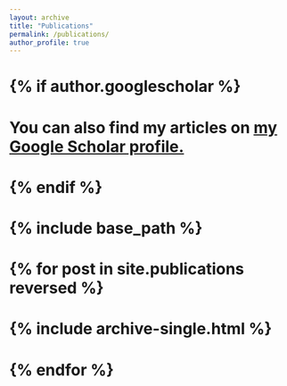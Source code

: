 ```yaml
---
layout: archive
title: "Publications"
permalink: /publications/
author_profile: true
---
```


# {% if author.googlescholar %}
#   You can also find my articles on <u><a href="{{author.googlescholar}}">my Google Scholar profile</a>.</u>
# {% endif %}

# {% include base_path %}

# {% for post in site.publications reversed %}
#   {% include archive-single.html %}
# {% endfor %}
